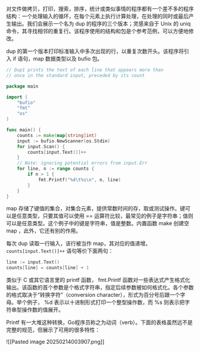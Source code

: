 对文件做拷贝，打印，搜索，排序，统计或类似事情的程序都有一个差不多的程序结构：一个处理输入的循环，在每个元素上执行计算处理，在处理的同时或最后产生输出。我们会展示一个名为 dup 的程序的三个版本；灵感来自于 Unix 的 uniq 命令，其寻找相邻的重复行。该程序使用的结构和包是个参考范例，可以方便地修改。

dup 的第一个版本打印标准输入中多次出现的行，以重复次数开头。该程序将引入 if 语句，map 数据类型以及 bufio 包。

```go
// Dup1 prints the text of each line that appears more than 
// once in the standard input, preceded by its count 

package main 

import (
    "bufio"
    "fmt"
    "os"
)

func main() {
    counts := make(map[string]int)
    input := bufio.NewScanner(os.Stdin)
    for input.Scan() {
        counts[input.Text()]++
    }
    // Note: ignoring potential errors from input.Err
    for line, n := range counts {
        if n > 1 {
            fmt.Printf("%d\t%s\n", n, line)
        }
    }
}
```

map 存储了键值的集合，对集合元素，提供常数时间的存，取或测试操作。键可以是任意类型，只要其值可以使用 == 运算符比较，最常见的例子是字符串；值则可以是任意类型。这个例子中的键是字符串，值是整数。内置函数 make 创建空 map ，此外，它还有别的作用。

每次 dup 读取一行输入，该行被当作 map，其对应的值递增。`counts[input.Text()]++` 语句等价下面两句：

```go
line := input.Text()
counts[line] = counts[line] + 1
```

类似于 C 或其它语言里的 printf 函数， fmt.Printf 函数对一些表达式产生格式化输出。该函数的首个参数是个格式字符串，指定后续参数被如何格式化。各个参数的格式取决于“转换字符”（conversion character），形式为百分号后跟一个字母。举个例子， %d 表示以十进制形式打印一个整型操作数，而 %s 则表示把字符串型操作数的值展开。 

Printf 有一大堆这种转换，Go程序员称之为动词（verb）。下面的表格虽然远不是完整的规范，但展示了可用的很多特性：

![[Pasted image 20250214003907.png]]


